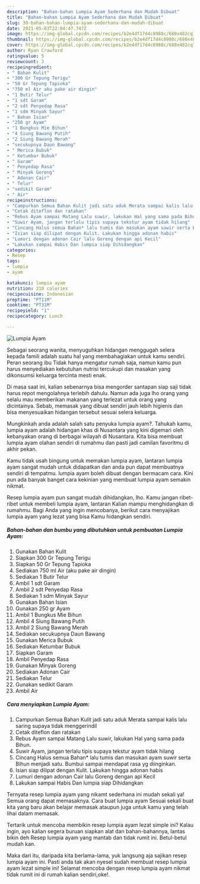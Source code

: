 ```yaml
---
description: "Bahan-bahan Lumpia Ayam Sederhana dan Mudah Dibuat"
title: "Bahan-bahan Lumpia Ayam Sederhana dan Mudah Dibuat"
slug: 30-bahan-bahan-lumpia-ayam-sederhana-dan-mudah-dibuat
date: 2021-05-03T22:04:47.747Z
image: https://img-global.cpcdn.com/recipes/b2e4df17d4c8988c/680x482cq70/lumpia-ayam-foto-resep-utama.jpg
thumbnail: https://img-global.cpcdn.com/recipes/b2e4df17d4c8988c/680x482cq70/lumpia-ayam-foto-resep-utama.jpg
cover: https://img-global.cpcdn.com/recipes/b2e4df17d4c8988c/680x482cq70/lumpia-ayam-foto-resep-utama.jpg
author: Ryan Crawford
ratingvalue: 5
reviewcount: 3
recipeingredient:
- " Bahan Kulit"
- "300 Gr Tepung Terigu"
- "50 Gr Tepung Tapioka"
- "750 ml Air aku pake air dingin"
- "1 Butir Telur"
- "1 sdt Garam"
- "2 sdt Penyedap Rasa"
- "1 sdm Minyak Sayur"
- " Bahan Isian"
- "250 gr Ayam"
- "1 Bungkus Mie Bihun"
- "4 Siung Bawang Putih"
- "2 Siung Bawang Merah"
- "secukupnya Daun Bawang"
- " Merica Bubuk"
- " Ketumbar Bubuk"
- " Garam"
- " Penyedap Rasa"
- " Minyak Goreng"
- " Adonan Cair"
- " Telur"
- "sedikit Garam"
- " Air"
recipeinstructions:
- "Campurkan Semua Bahan Kulit jadi satu aduk Merata sampai kalis lalu saring supaya tidak menggerindil"
- "Cetak diteflon dan ratakan"
- "Rebus Ayam sampai Matang Lalu suwir, lakukan Hal yang sama pada Bihun."
- "Suwir Ayam, jangan terlalu tipis supaya tekstur ayam tidak hilang"
- "Cincang Halus semua Bahan* lalu tumis dan masukan ayam suwir serta Bihun menjadi satu. Bumbui sampai mendapat rasa yg diinginkan."
- "Isian siap dilipat dengan Kulit. Lakukan hingga adonan habis"
- "Lumuri dengan adonan Cair lalu Goreng dengan api Kecil"
- "Lakukan sampai Habis Dan lumpia siap Dihidangkan"
categories:
- Resep
tags:
- lumpia
- ayam

katakunci: lumpia ayam 
nutrition: 210 calories
recipecuisine: Indonesian
preptime: "PT11M"
cooktime: "PT31M"
recipeyield: "1"
recipecategory: Lunch

---
```



![Lumpia Ayam](https://img-global.cpcdn.com/recipes/b2e4df17d4c8988c/680x482cq70/lumpia-ayam-foto-resep-utama.jpg)

Sebagai seorang wanita, menyuguhkan hidangan menggugah selera kepada famili adalah suatu hal yang membahagiakan untuk kamu sendiri. Peran seorang ibu Tidak hanya mengatur rumah saja, namun kamu pun harus menyediakan kebutuhan nutrisi tercukupi dan masakan yang dikonsumsi keluarga tercinta mesti enak.

Di masa  saat ini, kalian sebenarnya bisa mengorder santapan siap saji tidak harus repot mengolahnya terlebih dahulu. Namun ada juga lho orang yang selalu mau memberikan makanan yang terlezat untuk orang yang dicintainya. Sebab, memasak yang dibuat sendiri jauh lebih higienis dan bisa menyesuaikan hidangan tersebut sesuai selera keluarga. 



Mungkinkah anda adalah salah satu penyuka lumpia ayam?. Tahukah kamu, lumpia ayam adalah hidangan khas di Nusantara yang kini digemari oleh kebanyakan orang di berbagai wilayah di Nusantara. Kita bisa membuat lumpia ayam olahan sendiri di rumahmu dan pasti jadi camilan favoritmu di akhir pekan.

Kamu tidak usah bingung untuk memakan lumpia ayam, lantaran lumpia ayam sangat mudah untuk didapatkan dan anda pun dapat membuatnya sendiri di tempatmu. lumpia ayam boleh dibuat dengan bermacam cara. Kini pun ada banyak banget cara kekinian yang membuat lumpia ayam semakin nikmat.

Resep lumpia ayam pun sangat mudah dihidangkan, lho. Kamu jangan ribet-ribet untuk membeli lumpia ayam, lantaran Kalian mampu menghidangkan di rumahmu. Bagi Anda yang ingin mencobanya, berikut cara menyajikan lumpia ayam yang lezat yang bisa Kamu hidangkan sendiri.

<!--inarticleads1-->

##### Bahan-bahan dan bumbu yang dibutuhkan untuk pembuatan Lumpia Ayam:

1. Gunakan  Bahan Kulit
1. Siapkan 300 Gr Tepung Terigu
1. Siapkan 50 Gr Tepung Tapioka
1. Sediakan 750 ml Air (aku pake air dingin)
1. Sediakan 1 Butir Telur
1. Ambil 1 sdt Garam
1. Ambil 2 sdt Penyedap Rasa
1. Sediakan 1 sdm Minyak Sayur
1. Gunakan  Bahan Isian
1. Gunakan 250 gr Ayam
1. Ambil 1 Bungkus Mie Bihun
1. Ambil 4 Siung Bawang Putih
1. Ambil 2 Siung Bawang Merah
1. Sediakan secukupnya Daun Bawang
1. Gunakan  Merica Bubuk
1. Sediakan  Ketumbar Bubuk
1. Siapkan  Garam
1. Ambil  Penyedap Rasa
1. Gunakan  Minyak Goreng
1. Sediakan  Adonan Cair
1. Sediakan  Telur
1. Gunakan sedikit Garam
1. Ambil  Air




<!--inarticleads2-->

##### Cara menyiapkan Lumpia Ayam:

1. Campurkan Semua Bahan Kulit jadi satu aduk Merata sampai kalis lalu saring supaya tidak menggerindil
1. Cetak diteflon dan ratakan
1. Rebus Ayam sampai Matang Lalu suwir, lakukan Hal yang sama pada Bihun.
1. Suwir Ayam, jangan terlalu tipis supaya tekstur ayam tidak hilang
1. Cincang Halus semua Bahan* lalu tumis dan masukan ayam suwir serta Bihun menjadi satu. Bumbui sampai mendapat rasa yg diinginkan.
1. Isian siap dilipat dengan Kulit. Lakukan hingga adonan habis
1. Lumuri dengan adonan Cair lalu Goreng dengan api Kecil
1. Lakukan sampai Habis Dan lumpia siap Dihidangkan




Ternyata resep lumpia ayam yang nikamt sederhana ini mudah sekali ya! Semua orang dapat memasaknya. Cara buat lumpia ayam Sesuai sekali buat kita yang baru akan belajar memasak ataupun juga untuk kamu yang telah lihai dalam memasak.

Tertarik untuk mencoba membikin resep lumpia ayam lezat simple ini? Kalau ingin, ayo kalian segera buruan siapkan alat dan bahan-bahannya, lantas bikin deh Resep lumpia ayam yang mantab dan tidak rumit ini. Betul-betul mudah kan. 

Maka dari itu, daripada kita berlama-lama, yuk langsung aja sajikan resep lumpia ayam ini. Pasti anda tak akan nyesel sudah membuat resep lumpia ayam lezat simple ini! Selamat mencoba dengan resep lumpia ayam nikmat tidak rumit ini di rumah kalian sendiri,oke!.

